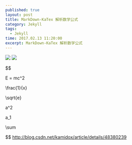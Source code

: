 ```yaml
---
published: true
layout: post
title: MarkDown-KaTex 解析数学公式
category: Jekyll
tags: 
  - Jekyll
time: 2017.02.13 11:20:00
excerpt: MarkDown-KaTex 解析数学公式
---
```


<img src="http://www.forkosh.com/mathtex.cgi? \Large x=\frac{-b\pm\sqrt{b^2-4ac}}{2a}">


<img src="http://chart.googleapis.com/chart?cht=tx&chl=\Large x=\frac{-b\pm\sqrt{b^2-4ac}}{2a}" style="border:none;">


$$

E = mc^2

\frac{1}{x}

\sqrt{e}

a^2

a_1

\sum

$$
http://blog.csdn.net/kamidox/article/details/48380239